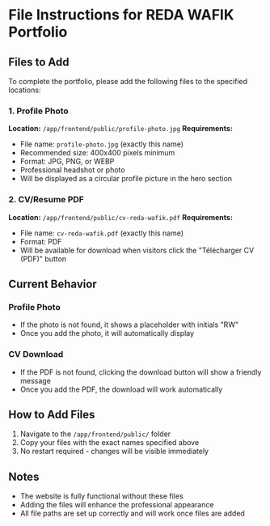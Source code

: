 # File Instructions for REDA WAFIK Portfolio

## Files to Add

To complete the portfolio, please add the following files to the specified locations:

### 1. Profile Photo
**Location:** `/app/frontend/public/profile-photo.jpg`
**Requirements:**
- File name: `profile-photo.jpg` (exactly this name)
- Recommended size: 400x400 pixels minimum
- Format: JPG, PNG, or WEBP
- Professional headshot or photo
- Will be displayed as a circular profile picture in the hero section

### 2. CV/Resume PDF
**Location:** `/app/frontend/public/cv-reda-wafik.pdf`
**Requirements:**
- File name: `cv-reda-wafik.pdf` (exactly this name)
- Format: PDF
- Will be available for download when visitors click the "Télécharger CV (PDF)" button

## Current Behavior

### Profile Photo
- If the photo is not found, it shows a placeholder with initials "RW"
- Once you add the photo, it will automatically display

### CV Download
- If the PDF is not found, clicking the download button will show a friendly message
- Once you add the PDF, the download will work automatically

## How to Add Files

1. Navigate to the `/app/frontend/public/` folder
2. Copy your files with the exact names specified above
3. No restart required - changes will be visible immediately

## Notes
- The website is fully functional without these files
- Adding the files will enhance the professional appearance
- All file paths are set up correctly and will work once files are added